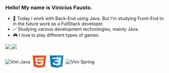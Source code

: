 ### Hello! My name is Vinicius Fausto.



- 🔭 Today I work with Back-End using Java. But I'm studying Front-End to in the future work as a FullStack developer.
- ✅ Studying various development technologies, mainly Java.
- 🎮 I love to play different types of games.

<div>
    <a href="https://github.com/ViniciusFausto">
    <img height="180em" src="https://github-readme-stats.vercel.app/api?username=ViniciusFausto&amp;show_icons=true&amp;theme=dracula&amp;include_all_commits=true&amp;count_private=true" style="max-width: 100%;">
    <img height="180em" src="https://github-readme-stats.vercel.app/api/top-langs/?username=ViniciusFausto&amp;layout=compact&amp;langs_count=7&amp;theme=dracula" style="max-width:  100%;">
    </a>
</div>
 <div style="display: inline-block"><br>
  <img align="center" alt="Vini-Java" height="60" width="70"  src="https://cdn.jsdelivr.net/gh/devicons/devicon/icons/java/java-original-wordmark.svg" />
  <img align="center" alt="Vini-HTML" height="40" width="50" src="https://raw.githubusercontent.com/devicons/devicon/master/icons/html5/html5-original.svg" style="max-width: 100%;">
  <img align="center" alt="Vini-CSS" height="40" width="50" src="https://raw.githubusercontent.com/devicons/devicon/master/icons/css3/css3-original.svg" style="max-width: 100%;">
	<img align="center" alt="Vini-Spring" height="60" width="70" src="https://cdn.jsdelivr.net/gh/devicons/devicon/icons/spring/spring-original-wordmark.svg" />
</div>

##
